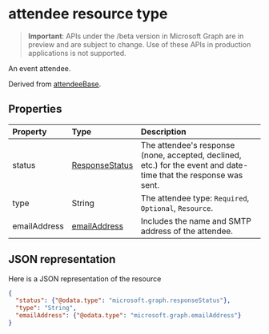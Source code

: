 # attendee resource type

> **Important**: APIs under the /beta version in Microsoft Graph are in preview and are subject to change. Use of these APIs in production applications is not supported.

An event attendee.

Derived from [attendeeBase](attendeebase.md).

## Properties
| Property	   | Type	|Description|
|:---------------|:--------|:----------|
|status|[ResponseStatus](responsestatus.md)|The attendee's response (none, accepted, declined, etc.) for the event and date-time that the response was sent.|
|type|String|The attendee type: `Required`, `Optional`, `Resource`.|
|emailAddress|[emailAddress](emailAddress.md)|Includes the name and SMTP address of the attendee.|


## JSON representation

Here is a JSON representation of the resource

<!-- {
  "blockType": "resource",
  "optionalProperties": [

  ],
  "@odata.type": "microsoft.graph.attendee"
}-->

```json
{
  "status": {"@odata.type": "microsoft.graph.responseStatus"},
  "type": "String",
  "emailAddress": {"@odata.type": "microsoft.graph.emailAddress"}
}

```


<!-- uuid: 8fcb5dbc-d5aa-4681-8e31-b001d5168d79
2015-10-25 14:57:30 UTC -->
<!-- {
  "type": "#page.annotation",
  "description": "attendee resource",
  "keywords": "",
  "section": "documentation",
  "tocPath": ""
}-->